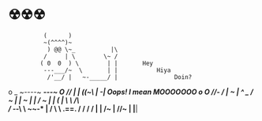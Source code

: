 # ☢☢☢

              (      )
              ~(^^^^)~
               ) @@ \~_          |\
              /     | \        \~ /
             ( 0  0  ) \        | |       Hey
              ---___/~  \       | |           Hiya
               /'__/ |   ~-_____/ |                Doin?
o          _   ~----~      ___---~
  O       //     |         |
         ((~\  _|         -|                Oops! I mean MOOOOOOO
   o  O //-_ \/ |        ~  |
        ^   \_ /         ~  |
               |          ~ |
               |     /     ~ |
               |     (       |
                \     \      /\               
               / -_____-\   \ ~~-*
               |  /       \  \       .==.
               / /         / /       |  |
             /~  |      //~  |       |__|





